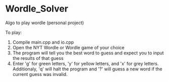 # Wordle_Solver
Algo to play wordle (personal project)

To play: 
  1. Compile main.cpp and io.cpp
  2. Open the NYT Wordle or Wordle game of your choice
  3. The program will tell you the best word to guess and expect you to input the results of that guess
  4. Enter 'g' for green letters, 'y' for yellow letters, and 'x' for grey letters.
     Additionaly, 'q' will halt the program and '?' will guess a new word if the current guess was invalid.
